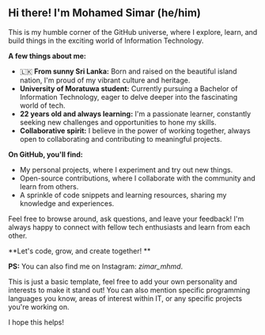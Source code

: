 ## Hi there!  I'm Mohamed Simar (he/him)

This is my humble corner of the GitHub universe, where I explore, learn, and build things in the exciting world of Information Technology.

**A few things about me:**

* 🇱🇰 **From sunny Sri Lanka:** Born and raised on the beautiful island nation, I'm proud of my vibrant culture and heritage.
*  **University of Moratuwa student:** Currently pursuing a Bachelor of Information Technology, eager to delve deeper into the fascinating world of tech.
*  **22 years old and always learning:** I'm a passionate learner, constantly seeking new challenges and opportunities to hone my skills.
*  **Collaborative spirit:** I believe in the power of working together, always open to collaborating and contributing to meaningful projects.

**On GitHub, you'll find:**

* My personal projects, where I experiment and try out new things.
* Open-source contributions, where I collaborate with the community and learn from others.
* A sprinkle of code snippets and learning resources, sharing my knowledge and experiences.

Feel free to browse around, ask questions, and leave your feedback! I'm always happy to connect with fellow tech enthusiasts and learn from each other.

**Let's code, grow, and create together! **

**PS:** You can also find me on Instagram: _zimar_mhmd_.

This is just a basic template, feel free to add your own personality and interests to make it stand out! You can also mention specific programming languages you know, areas of interest within IT, or any specific projects you're working on.

I hope this helps!
